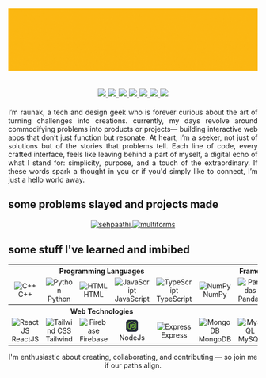 <img src="https://github.com/raunnieo/raunnieo/blob/main/raunnieo.gif" alt="“hey, its raun here, welcome to my github” " title="“hey, its raun here, welcome to my github” "/>
<div align="justify">
<div align="center">  


<h2>
<div align="center">
  <a href="https://www.linkedin.com/in/raunakmandil">
  <img src="https://img.shields.io/badge/Linkedin-%230d1117.svg?style=for-the-badge&logo=Linkedin&logoColor=%231DA1F2">
  </a>
  <a href="https://leetcode.com/u/raunnieo/">
  <img src="https://img.shields.io/badge/LeetCode-%230d1117?style=for-the-badge&logo=LeetCode&logoColor=FFA116">
  </a>
  <a href="https://auth.geeksforgeeks.org/user/raunnieo">
  <img src="https://img.shields.io/badge/GeeksforGeeks-%230d1117?style=for-the-badge&logo=geeksforgeeks&logoColor=298D46">
  </a>
  <a href="https://www.instagram.com/raunnieo">
  <img src="https://img.shields.io/badge/Instagram-%230d1117.svg?style=for-the-badge&logo=Instagram&logoColor=%23E4405F">
  </a>
  <a href="https://www.youtube.com/@raunnieo">
  <img src="https://img.shields.io/badge/YouTube-%230d1117?style=for-the-badge&logo=youtube&logoColor=FF0000">
  </a>
  <a href="mailto:raunak.raagee@gmail.com">
  <img src="https://img.shields.io/badge/Email-%230d1117?style=for-the-badge&logo=gmail&logoColor=D14836">
  </a>
  <a href="https://www.duolingo.com/profile/raunnieo">
  <img src="https://img.shields.io/badge/Duolingo-%230d1117?style=for-the-badge&logo=duolingo&logoColor=58CC02">
  </a>
  </div>
</h2>


<div align="justify">I’m raunak, a tech and design geek who is forever curious about the art of turning challenges into creations. currently, my days revolve around commodifying problems into products or projects— building interactive web apps that don’t just function but resonate. At heart, I’m a seeker, not just of solutions but of the stories that problems tell. Each line of code, every crafted interface, feels like leaving behind a part of myself, a digital echo of what I stand for: simplicity, purpose, and a touch of the extraordinary. If these words spark a thought in you or if you'd simply like to connect, I’m just a hello world away.</div>


</div>
<h2 align = left>some problems slayed and projects made</h2>

<div align= center>
  <a href="https://sehpaathi.vercel.app">
  <img align="center" src="https://github-readme-stats.vercel.app/api/pin/?username=raunnieo&repo=sehpaathi&title_color=f3ab0d&text_color=f3ab0d&icon_color=f3ab0d&bg_color=0d1117" alt="sehpaathi" />
</a>
  <a href="https://multifourms.vercel.app/">
  <img align="center" src="https://github-readme-stats.vercel.app/api/pin/?username=raunnieo&repo=multiforms&title_color=f3ab0d&text_color=f3ab0d&icon_color=f3ab0d&bg_color=0d1117" alt="multiforms" />
</a>
</div>


<h2 align = left>some stuff I've learned and imbibed </h2>

<table align = center>
  <!-- Programming Languages -->
  <tr>
    <th colspan="5" align="center">Programming Languages</th>
    <th colspan="5" align="center">Frameworks and Libraries</th>
  </tr>
  <tr>
    <td align="center" width="24">
      <img src="https://techstack-generator.vercel.app/cpp-icon.svg" alt="C++" width="24" height="24" />
      <br>C++
    </td>
    <td align="center" width="24">
      <img src="https://techstack-generator.vercel.app/python-icon.svg" alt="Python" width="24" height="24" />
      <br>Python
    </td>
    <td align="center" width="24">
      <img src="https://skillicons.dev/icons?i=html" alt="HTML" width="24" height="24" />
      <br>HTML
    </td>
    <td align="center" width="24">
      <img src="https://skillicons.dev/icons?i=javascript" alt="JavaScript" width="24" height="24" />
      <br>JavaScript
    </td>
    <td align="center" width="24">
      <img src="https://skillicons.dev/icons?i=typescript" alt="TypeScript" width="24" height="24" />
      <br>TypeScript
    </td>
        <td align="center" width="24">
      <img src="https://github.com/marwin1991/profile-technology-icons/assets/76012086/4ec200c2-acdf-4c42-b419-cd49cba3d09f" alt="NumPy" width="24" height="24" />
      <br>NumPy
    </td>
    <td align="center" width="24">
      <img src="https://github.com/marwin1991/profile-technology-icons/assets/76012086/24b02d77-2f28-43c7-b5d6-e15e3395851b" alt="Pandas" width="24" height="24" />
      <br>Pandas
    </td>
    <td align="center" width="24">
      <img src="https://upload.wikimedia.org/wikipedia/commons/8/84/Matplotlib_icon.svg" alt="Matplotlib" width="24" height="24" />
      <br>Matplotlib
    </td>
    <td align="center" width="24">
      <img src="https://github.com/marwin1991/profile-technology-icons/assets/76012086/cbaed680-d3a4-4693-9de6-23cdf5345928" alt="PyGame" width="24" height="24" />
      <br>PyGame
    </td>
    <td align="center" width="24">
      <img src="https://user-images.githubusercontent.com/25181517/183914128-3fc88b4a-4ac1-40e6-9443-9a30182379b7.png" alt="Jupyter" width="24" height="24" />
      <br>Jupyter
    </td>
  </tr>

  <!-- Web Technologies -->
  <tr>
    <th colspan="5" align="center">Web Technologies</th>
    <th colspan="5" align="center">Other Tools</th>
  </tr>
  <tr>
    <td align="center" width="24">
      <img src="https://skillicons.dev/icons?i=react" alt="ReactJS" width="24" height="24" />
      <br>ReactJS
    </td>
    <td align="center" width="24">
      <img src="https://skillicons.dev/icons?i=tailwind" alt="Tailwind CSS" width="24" height="24" />
      <br>Tailwind 
    </td>
    <td align="center" width="24">
      <img src="https://skillicons.dev/icons?i=firebase" alt="Firebase" width="24" height="24" />
      <br>Firebase
    </td>
    <td align="center" width="24">
      <img src="https://github.com/tandpfun/skill-icons/blob/main/icons/NodeJS-Dark.svg" alt="NodeJs" width="24" height="24" />
      <br>NodeJs
    </td>
    <td align="center" width="24">
      <img src="https://skillicons.dev/icons?i=express" alt="Express" width="24" height="24" />
      <br>Express
    </td>
    <td align="center" width="24">
      <img src="https://skillicons.dev/icons?i=mongodb" alt="MongoDB" width="24" height="24" />
      <br>MongoDB
    </td>
    <td align="center" width="24">
      <img src="https://skillicons.dev/icons?i=mysql" alt="MySQL" width="24" height="24" />
      <br>MySQL
    </td>
    <td align="center" width="24">
      <img src="https://skillicons.dev/icons?i=notion" alt="Notion" width="24" height="24" />
      <br>Notion
    </td>
    <td align="center" width="24">
      <img src="https://skillicons.dev/icons?i=git" alt="Git" width="24" height="24" />
      <br>Git
    </td>
    <td align="center" width="24">
      <img src="https://skillicons.dev/icons?i=vercel" alt="Vercel" width="24" height="24" />
      <br>Vercel
    </td>
  </tr>
</table>
<div align="center"
<em  >I'm enthusiastic about creating, collaborating, and contributing — so join me if our paths align.</em>
</div>
<br>
<p align="center"><img src="https://komarev.com/ghpvc/?username=raunnieo&style=flat-square&color=%230d1117" alt=""></p>
</div>
